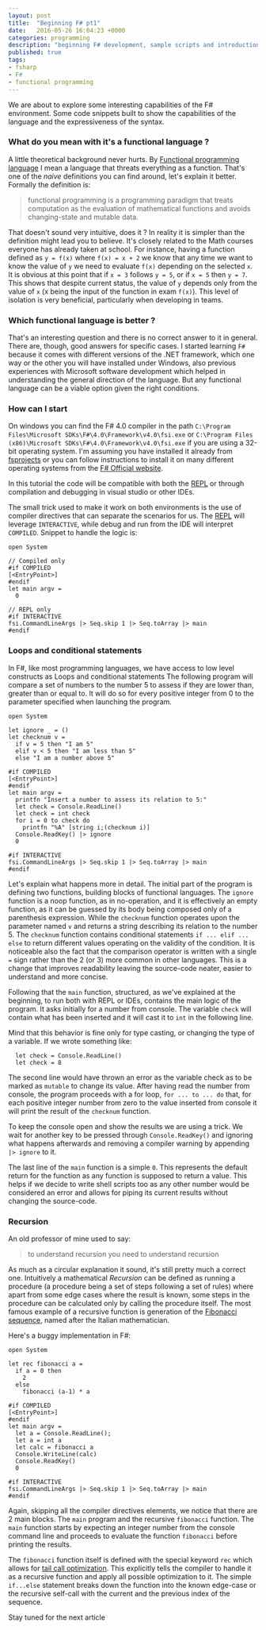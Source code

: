 ```yaml
---
layout: post
title:  "Beginning F# pt1"
date:   2016-05-26 16:04:23 +0000
categories: programming
description: "beginning F# development, sample scripts and introduction to functional programming. Loops, conditions and recursion"
published: true
tags:
- fsharp
- F#
- functional programming
---
```


We are about to explore some interesting capabilities of the F# environment.
Some code snippets built to show the capabilities of the language and the expressiveness of the syntax.

### What do you mean with it's a functional language ?

A little theoretical background never hurts. By [Functional programming language][wiki_Functional_programming] I mean a language that threats everything as a function. That's one of the _naive_ definitions you can find around, let's explain it better. Formally the definition is:

>  functional programming is a programming paradigm that treats computation as the evaluation of mathematical functions and avoids changing-state and mutable data.

That doesn't sound very intuitive, does it ?
In reality it is simpler than the definition might lead you to believe. It's closely related to the Math courses everyone has already taken at school. For instance, having a function defined as ```y = f(x)``` where ```f(x) = x + 2``` we know that any time we want to know the value of ```y``` we need to evaluate ```f(x)``` depending on the selected ```x```. It is obvious at this point that if ```x = 3``` follows ``` y = 5 ```, or if ```x = 5``` then ``` y = 7 ```. This shows that despite current status, the value of ```y``` depends only from the value of ```x``` (x being the input of the function in exam  ```f(x)```). This level of isolation is very beneficial, particularly when developing in teams.

### Which functional language is better ?

That's an interesting question and there is no correct answer to it in general. There are, though, good answers for specific cases. I started learning ```F#``` because it comes with different versions of the .NET framework, which one way or the other you will have installed under Windows, also previous experiences with Microsoft software development which helped in understanding the general direction of the language. But any functional language can be a viable option given the right conditions.

### How can I start

On windows you can find the F# 4.0 compiler in the path ```C:\Program Files\Microsoft SDKs\F#\4.0\Framework\v4.0\fsi.exe``` or ```C:\Program Files (x86)\Microsoft SDKs\F#\4.0\Framework\v4.0\fsi.exe``` if you are using a 32-bit operating system.
I'm assuming you have installed it already from [fsprojects][F#github] or you can follow instructions to install it on many different operating systems from the [F# Official website][F# Official website].

In this tutorial the code will be compatible with both the [REPL][REPL] or through compilation and debugging in visual studio or other IDEs.

The small trick used to make it work on both environments is the use of compiler directives that can separate the scenarios for us. The [REPL][REPL] will leverage ```INTERACTIVE```, while debug and run from the IDE will interpret ```COMPILED```. Snippet to handle the logic is:
```
open System

// Compiled only
#if COMPILED
[<EntryPoint>]
#endif
let main argv =
  0

// REPL only
#if INTERACTIVE
fsi.CommandLineArgs |> Seq.skip 1 |> Seq.toArray |> main
#endif

```

### Loops and conditional statements

In F#, like most programming languages, we have access to low level constructs as Loops and conditional statements
The following program will compare a set of numbers to the number 5 to assess if they are lower than, greater than or equal to. It will do so for every positive integer from 0 to the parameter specified when launching the program.

```
open System

let ignore _ = ()
let checknum v =
  if v = 5 then "I am 5"
  elif v < 5 then "I am less than 5"
  else "I am a number above 5"

#if COMPILED
[<EntryPoint>]
#endif
let main argv =
  printfn "Insert a number to assess its relation to 5:"
  let check = Console.ReadLine()
  let check = int check
  for i = 0 to check do
    printfn "%A" [string i;(checknum i)]
  Console.ReadKey() |> ignore
  0

#if INTERACTIVE
fsi.CommandLineArgs |> Seq.skip 1 |> Seq.toArray |> main
#endif
```

Let's explain what happens more in detail. The initial part of the program is defining two functions, building blocks of functional languages. The ```ignore``` function is a noop function, as in no-operation, and it is effectively an empty function, as it can be guessed by its body being composed only of a parenthesis expression. While the ```checknum``` function operates upon the parameter named ```v``` and returns a string describing its relation to the number 5.
The ```checknum``` function contains conditional statements ```if ... elif ... else``` to return different values operating on the validity of the condition. It is noticeable also the fact that the comparison operator is written with a single ```=``` sign rather than the 2 (or 3) more common in other languages. This is a change that improves readability leaving the source-code neater, easier to understand and more concise.

Following that the ```main``` function, structured, as we've explained at the beginning, to run both with REPL or IDEs, contains the main logic of the program. It asks initially for a number from console. The variable ```check``` will contain what has been inserted and it will cast it to ```int``` in the following line.

Mind that this behavior is fine only for type casting, or changing the type of a variable. If we wrote something like:

```
  let check = Console.ReadLine()
  let check = 8
```

The second line would have thrown an error as the variable check as to be marked as ```mutable``` to change its value.
After having read the number from console, the program proceeds with a for loop, ```for ... to ... do``` that, for each positive integer number from zero to the value inserted from console it will print the result of the ```checknum``` function.

To keep the console open and show the results we are using a trick. We wait for another key to be pressed through ```Console.ReadKey()``` and ignoring what happens afterwards and removing a compiler warning by appending ``` |> ignore``` to it.

The last line of the ```main``` function is a simple ```0```. This represents the default return for the function as any function is supposed to return a value. This helps if we decide to write shell scripts too as any other number would be considered an error and allows for piping its current results without changing the source-code.

### Recursion

An old professor of mine used to say:

> to understand recursion you need to understand recursion

As much as a circular explanation it sound, it's still pretty much a correct one. Intuitively a mathematical _Recursion_ can be defined as running a procedure (a procedure being a set of steps following a set of rules) where apart from some edge cases where the result is known, some steps in the procedure can be calculated only by calling the procedure itself.
The most famous example of a recursive function is generation of the [Fibonacci sequence][Fibonacci_Sequence], named after the Italian mathematician.

Here's a buggy implementation in F#:

```
open System

let rec fibonacci a =
  if a = 0 then
    2
  else
    fibonacci (a-1) * a

#if COMPILED
[<EntryPoint>]
#endif
let main argv =
  let a = Console.ReadLine();
  let a = int a
  let calc = fibonacci a
  Console.WriteLine(calc)
  Console.ReadKey()
  0

#if INTERACTIVE
fsi.CommandLineArgs |> Seq.skip 1 |> Seq.toArray |> main
#endif
```

Again, skipping all the compiler directives elements, we notice that there are 2 main blocks. The ```main``` program and the recursive ```fibonacci``` function.
The ```main``` function starts by expecting an integer number from the console command line and proceeds to evaluate the function ```fibonacci``` before printing the results.

The ```fibonacci``` function itself is defined with the special keyword ```rec``` which allows for [tail call optimization][tail call optimization]. This explicitly tells the compiler to handle it as a recursive function and apply all possible optimization to it.
The simple ```if...else``` statement breaks down the function into the known edge-case or the recursive self-call with the current and the previous index of the sequence.

Stay tuned for the next article


[tail call optimization]:https://en.wikipedia.org/wiki/Tail_call
[Fibonacci_Sequence]:https://en.wikipedia.org/wiki/Fibonacci_number
[REPL]:https://en.wikipedia.org/wiki/Read%E2%80%93eval%E2%80%93print_loop
[F# Official website]:http://fsharp.org/
[F#github]:http://fsprojects.github.io/VisualFSharpPowerTools/
[wiki_Functional_programming]:https://en.wikipedia.org/wiki/Functional_programming
